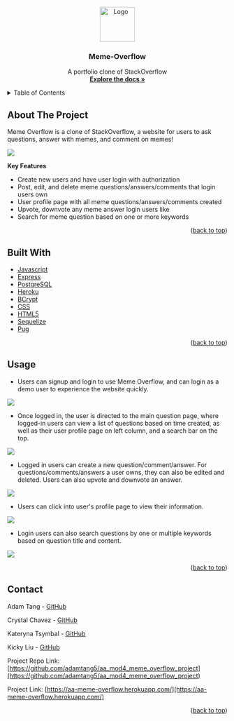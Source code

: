 <div id="top"></div>

<!-- PROJECT LOGO -->
<br />
<div align="center">
  <!-- <a href="https://github.com/adamtang5/aa_mod4_meme_overflow_project"> -->
    <img src="public/icons/meme-overflow-icon.png" alt="Logo" width="80" height="80">
  </a>

<h3 align="center">Meme-Overflow</h3>

  <p align="center">
    A portfolio clone of StackOverflow
    <br />
    <a href="https://aa-meme-overflow.herokuapp.com/"><strong>Explore the docs »</strong></a>
    <br />
  </p>
</div>



<!-- TABLE OF CONTENTS -->
<details>
  <summary>Table of Contents</summary>
  <ol>
    <li>
      <a href="#about-the-project">About The Project</a>
      <ul>
        <li><a href="#key-features">Key Features</a></li>
      </ul>
    </li>
    <li><a href="#build-with">Built With</a></li>
    <li><a href="#usage">Usage</a></li>
    <li><a href="#contact">Contact</a></li>
  </ol>
</details>



<!-- ABOUT THE PROJECT -->
## About The Project

Meme Overflow is a clone of StackOverflow, a website for users to ask questions, answer with memes, and comment on memes!

 <img src="public/icons/mainpage-login-ss.png" width=auto height=auto>


**Key Features**
* Create new users and have user login with authorization
* Post, edit, and delete meme questions/answers/comments that login users own
* User profile page with all meme questions/answers/comments created
* Upvote, downvote any meme answer login users like
* Search for meme question based on one or more keywords

<p align="right">(<a href="#top">back to top</a>)</p>


<!-- BUILT WITH -->
## Built With

* [Javascript](https://www.javascript.com)
* [Express](http://expressjs.com)
* [PostgreSQL](https://www.postgresql.org/docs/)
* [Heroku](https://www.heroku.com)
* [BCrypt](https://www.npmjs.com/package/bcrypt)
* [CSS](https://developer.mozilla.org/en-US/docs/Web/CSS)
* [HTML5](https://developer.mozilla.org/en-US/docs/Glossary/HTML5)
* [Sequelize](https://sequelize.org/v5/manual/)
* [Pug](https://pugjs.org/api/getting-started.html)



<p align="right">(<a href="#top">back to top</a>)</p>



<!-- USAGE EXAMPLES -->
## Usage

* Users can signup and login to use Meme Overflow, and can login as a demo user to experience the website quickly.

 <img src="public/icons/login-page.png" width=auto height=auto>



* Once logged in, the user is directed to the main question page, where logged-in users can view a list of questions based on time created, as well as their user profile page on left column, and a search bar on the top.

 <img src="public/icons/mainpage-login-ss.png" width=auto height=auto>



* Logged in users can create a new question/comment/answer. For questions/comments/answers a user owns, they can also be edited and deleted. Users can also upvote and downvote an answer.

 <img src="public/icons/question-answer-comment-ss.png" width=auto height=auto>



* Users can click into user's profile page to view their information.

<img src="public/icons/profile-page.png" width=auto height=auto>



* Login users can also search questions by one or multiple keywords based on question title and content.


<img src="public/icons/search-keyword.png" width=auto height=auto>



<p align="right">(<a href="#top">back to top</a>)</p>





<!-- CONTACT -->
## Contact

Adam Tang - [GitHub](https://github.com/adamtang5)

Crystal Chavez - [GitHub](https://github.com/crystalchavez99)

Kateryna Tsymbal - [GitHub](https://github.com/TKat72)

Kicky Liu - [GitHub](https://github.com/kickylau)

Project Repo Link: [https://github.com/adamtang5/aa_mod4_meme_overflow_project](https://github.com/adamtang5/aa_mod4_meme_overflow_project)

Project Link: [https://aa-meme-overflow.herokuapp.com/](https://aa-meme-overflow.herokuapp.com/)

<p align="right">(<a href="#top">back to top</a>)</p>
